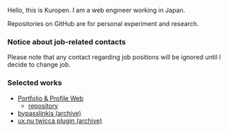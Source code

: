 Hello, this is Kuropen. I am a web engineer working in Japan.

Repositories on GitHub are for personal experiment and research.

### Notice about job-related contacts
Please note that any contact regarding job positions will be ignored until I decide to change job.

### Selected works
- [Portfolio & Profile Web](https://kuropen.org/)
   - [repository](https://gitlab.com/kuropen/kuropen-org-2022)
- [bypasslinkis (archive)](https://github.com/kuropen/bypasslinkis)
- [ux.nu twicca plugin (archive)](https://github.com/kuropen/UxnuTwicca)
